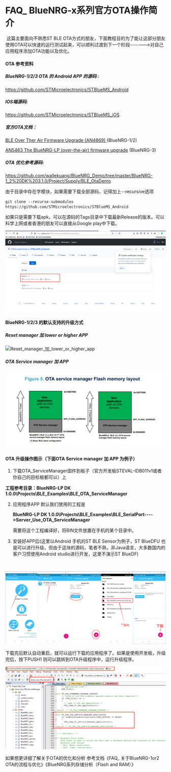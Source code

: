 # FAQ_ BlueNRG-x系列官方OTA操作简介

​    这篇主要面向不熟悉ST BLE OTA方式的朋友，下面教程目的为了能让这部分朋友使用OTA可以快速的运行测试起来，可以顺利过渡到下一个阶段------->对自己应用程序添加OTA功能以及优化。

#### OTA 参考资料

##### BlueNRG-1/2/3 OTA 的 Android APP 的源码 :

https://github.com/STMicroelectronics/STBlueMS_Android  

##### IOS端源码:

https://github.com/STMicroelectronics/STBlueMS_iOS

##### 官方OTA文档：

[BLE Over Ther Air Firmware Upgrade (AN4869) ](https://www.st.com/resource/en/application_note/dm00293821.pdf)    (BlueNRG-1/2)

[AN5463 The BlueNRG-LP (over-the-air) firmware upgrade](https://www.st.com/resource/en/application_note/dm00691320-the-bluenrglp-ota-overtheair-firmware-upgrade-stmicroelectronics.pdf) (BlueNRG-3)

##### OTA 优化参考源码:

https://github.com/wallekuang/BlueNRG_Demo/tree/master/BlueNRG-1_2%20DK%203.1.0/Project/Supply/BLE_OtaDemo

由于目录中存在字模块，如果需要下载全部源码，记得加上--recursive选项

```shell
git clone --recurse-submodules https://github.com/STMicroelectronics/STBlueMS_Android 
```

​    如果只是需要下载apk，可以在源码的Tags目录中下载最新Release的版本。可以科学上网或者香港的朋友可以直接从Google play中下载。

<!-- <img src="./OTA app tag.png" alt="OTA app tag" style="zoom:38%;" /> -->
![OTA_app_tag](OTA_app_tag.png)

#### BlueNRG-1/2/3 的默认支持的升级方式  

##### Reset manager 加 lower or higher APP

![Reset_manager_加_lower_or_higher_app](reset_manager加_lower_or_higher_app.png)

##### OTA Service manager 加 APP

<!-- <img src=".\OTA Service manager 加 APP.png" alt="OTA Service manager 加 APP" style="zoom:38%;" /> -->

![OTA_Service_manager加APP](OTA_Service_manager加APP.png)

#### OTA 升级操作图示（下面OTA Service manager 加 APP 为例子）

1. 下载OTA_ServiceManager固件到板子（官方开发板STEVAL-IDB011v1或者你自己的目标板都可以）上

**工程参考目录：BlueNRG-LP DK 1.0.0\Projects\BLE_Examples\BLE_OTA_ServiceManager**

2. 应用程序APP 默认我们使用的工程是

   **BlueNRG-LP DK 1.0.0\Projects\BLE_Examples\BLE_SerialPort---->Server_Use_OTA_ServiceManager**

   需要将这个工程编译好，将BIN文件放置在手机的某个目录中。

3. 安装好APP后(这里以Android 手机的ST BLE Sensor为例子，ST BlueDFU 也是可以进行升级，但由于这块的源码，笔者不熟，非Java语言，大多数国内的客户习惯使用Android studio进行开发，这里不演示ST BlueDF)

​	

<!-- <img src=".\OTA app.png" alt="OTA app" style="zoom:38%;" /><img src=".\APP 1.png" alt="APP_1" style="zoom:38%;" /><img src="./APP 2.png" alt="APP 2" style="zoom:38%;" /><img src=".\APP 3.png" alt="APP 3" style="zoom:38%;" /><img src="./APP 5.png" alt="APP 5" style="zoom:38%;" /><img src="E:\Work\2019\summary\workshow_lucien\FQA\常见应用\OTA\APP 6.png" alt="APP 6" style="zoom:38%;" /> -->

![download](download.png)

下载完后默认自动重启，就可以运行下载的应用程序了。如果是使用开发板，升级完后，按下PUSH1 则可以跳转到OTA升级程序中，运行升级程序。

<!-- <img src=".\jump app.png" alt="jump app" style="zoom:38%;" /> -->

![jump_app](jump_app.png)

如果想更详细了解关于OTA的优化和分析  参考文档《FAQ_ 关于BlueNRG-1or2 OTA的流程与优化》《BlueNRG系列存储分析（Flash and RAM）》

